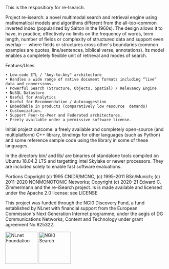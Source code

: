 This is the respositiory for re-Isearch.

Project re-isearch: a novel multimodal search and retrieval engine using mathematical models and algorithms different from the all-too-common inverted index (popularized by Salton in the 1960s). The design allows it to have, in practice, effectively no limits on the frequency of words, term length, number of fields or complexity of structured data and support even overlap--- where fields or structures cross other's boundaries (common examples are quotes, line/sentences, biblical verse, annotations). Its model enables a completely flexible unit of retrieval and modes of search.

Featues/Uses

    • Low-code ETL / "Any-to-Any" architecture
    • Handles a wide range of native document formats including “live” data and conversions.
    • Powerful Search (Structure, Objects, Spatial) / Relevancy Engine
    • NoSQL Datastore
    • Useful for Analytics
    • Useful for Recommendation / Autosuggestion 
    • Embeddable in products (comparatively low resource  demands)
    • Customization. 
    • Support Peer-to-Peer and Federated architectures.
    • Freely available under a permissive software license. 


Initial project outcome: a freely available and completely open-source (and multiplatform) C++ library, bindings for other languages (such as Python) and some reference sample code using the library in some of these languages.


In the directory bin/ and lib/ are binaries of standalone tools compiled on Ubuntu 18.04.2 LTS and targetting Intel Skylake or newer processors. They are included solely to enable fast software evaluations.

Portions Copyright (c) 1995 CNIDR/MCNC, (c) 1995-2011 BSn/Munich; (c) 2011-2020 NONMONOTONIC Networks; Copyright (c) 2020-21 Edward C. Zimmermann and the re-iSearch project. Is is made available and licensed under the Apache 2.0 license: see LICENSE

This project was funded through the NGI0 Discovery Fund, a fund established by NLnet with financial support from the European Commission's Next Generation Internet programme, under the aegis of DG Communications Networks, Content and Technology under grant agreement No 825322.



<IMG SRC="https://nlnet.nl/image/logo_nlnet.svg" ALT="NLnet Foundation" height=100> <IMG SRC="https://nlnet.nl/logo/NGI/NGIZero-green.hex.svg" ALT="NGI0 Search" height=100>

